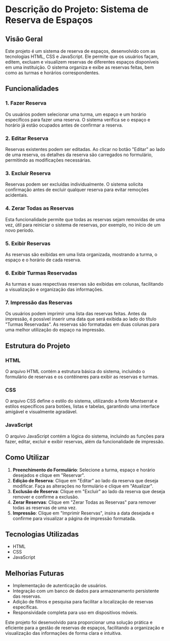 # Descrição do Projeto: Sistema de Reserva de Espaços

## Visão Geral

Este projeto é um sistema de reserva de espaços, desenvolvido com as tecnologias HTML, CSS e JavaScript. Ele permite que os usuários façam, editem, excluam e visualizem reservas de diferentes espaços disponíveis em uma instituição. O sistema organiza e exibe as reservas feitas, bem como as turmas e horários correspondentes.

## Funcionalidades

### 1. Fazer Reserva
Os usuários podem selecionar uma turma, um espaço e um horário específicos para fazer uma reserva. O sistema verifica se o espaço e horário já estão ocupados antes de confirmar a reserva.

### 2. Editar Reserva
Reservas existentes podem ser editadas. Ao clicar no botão "Editar" ao lado de uma reserva, os detalhes da reserva são carregados no formulário, permitindo as modificações necessárias.

### 3. Excluir Reserva
Reservas podem ser excluídas individualmente. O sistema solicita confirmação antes de excluir qualquer reserva para evitar remoções acidentais.

### 4. Zerar Todas as Reservas
Esta funcionalidade permite que todas as reservas sejam removidas de uma vez, útil para reiniciar o sistema de reservas, por exemplo, no início de um novo período.

### 5. Exibir Reservas
As reservas são exibidas em uma lista organizada, mostrando a turma, o espaço e o horário de cada reserva.

### 6. Exibir Turmas Reservadas
As turmas e suas respectivas reservas são exibidas em colunas, facilitando a visualização e organização das informações.

### 7. Impressão das Reservas
Os usuários podem imprimir uma lista das reservas feitas. Antes da impressão, é possível inserir uma data que será exibida ao lado do título "Turmas Reservadas". As reservas são formatadas em duas colunas para uma melhor utilização do espaço na impressão.

## Estrutura do Projeto

### HTML
O arquivo HTML contém a estrutura básica do sistema, incluindo o formulário de reservas e os contêineres para exibir as reservas e turmas.

### CSS
O arquivo CSS define o estilo do sistema, utilizando a fonte Montserrat e estilos específicos para botões, listas e tabelas, garantindo uma interface amigável e visualmente agradável.

### JavaScript
O arquivo JavaScript contém a lógica do sistema, incluindo as funções para fazer, editar, excluir e exibir reservas, além da funcionalidade de impressão.

## Como Utilizar

1. **Preenchimento do Formulário**: Selecione a turma, espaço e horário desejados e clique em "Reservar".
2. **Edição de Reserva**: Clique em "Editar" ao lado da reserva que deseja modificar. Faça as alterações no formulário e clique em "Atualizar".
3. **Exclusão de Reserva**: Clique em "Excluir" ao lado da reserva que deseja remover e confirme a exclusão.
4. **Zerar Reservas**: Clique em "Zerar Todas as Reservas" para remover todas as reservas de uma vez.
5. **Impressão**: Clique em "Imprimir Reservas", insira a data desejada e confirme para visualizar a página de impressão formatada.

## Tecnologias Utilizadas

- HTML
- CSS
- JavaScript

## Melhorias Futuras

- Implementação de autenticação de usuários.
- Integração com um banco de dados para armazenamento persistente das reservas.
- Adição de filtros e pesquisa para facilitar a localização de reservas específicas.
- Responsividade completa para uso em dispositivos móveis.

Este projeto foi desenvolvido para proporcionar uma solução prática e eficiente para a gestão de reservas de espaços, facilitando a organização e visualização das informações de forma clara e intuitiva.
